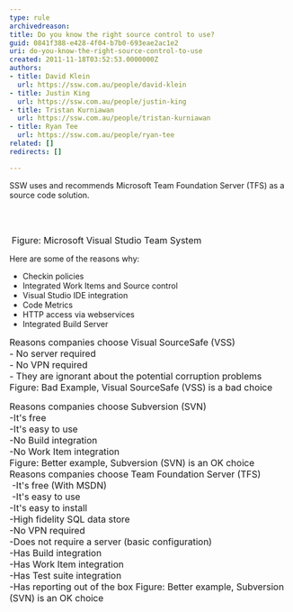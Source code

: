 ```yaml
---
type: rule
archivedreason: 
title: Do you know the right source control to use?
guid: 0841f388-e428-4f04-b7b0-693eae2ac1e2
uri: do-you-know-the-right-source-control-to-use
created: 2011-11-18T03:52:53.0000000Z
authors:
- title: David Klein
  url: https://ssw.com.au/people/david-klein
- title: Justin King
  url: https://ssw.com.au/people/justin-king
- title: Tristan Kurniawan
  url: https://ssw.com.au/people/tristan-kurniawan
- title: Ryan Tee
  url: https://ssw.com.au/people/ryan-tee
related: []
redirects: []

---
```



SSW uses and recommends Microsoft Team Foundation Server (TFS) as a source code solution. 

<br><excerpt class='endintro'></excerpt><br>

  <img alt="" class="ms-rteCustom-ImageArea" src="/TFS/RulesToBetterVersionControlwithTFS(AKASourceControl)/PublishingImages/TFSTeam.jpg" />&#160;<font class="ms-rteCustom-FigureNormal" size="+0">Figure&#58; Microsoft Visual Studio Team System </font>
<p>Here are some of the reasons why&#58; </p>
<ul>
    <li>Checkin policies </li>
    <li>Integrated Work Items and Source control </li>
    <li>Visual Studio IDE integration </li>
    <li>Code Metrics </li>
    <li>HTTP access via webservices </li>
    <li>Integrated Build Server </li>
</ul>
<font class="ms-rteCustom-GreyBox" size="+0">Reasons companies choose Visual SourceSafe (VSS) <br>
- No server required<br>
- No VPN required <br>
- They are ignorant about the potential corruption problems </font><font class="ms-rteCustom-FigureBad" size="+0">Figure&#58; Bad Example, Visual SourceSafe (VSS) is a bad choice </font>
<p><font class="ms-rteCustom-GreyBox" size="+0">Reasons companies choose Subversion (SVN) <br>
-It's free <br>
-It's easy to use <br>
-No Build integration <br>
-No Work Item integration</font> <br>
<font class="ms-rteCustom-FigureNormal" size="+0">Figure&#58; Better example, Subversion (SVN) is an OK choice <br>
</font><font class="ms-rteCustom-GreyBox" size="+0">Reasons companies choose Team Foundation Server (TFS)<br>
&#160;-It's free (With MSDN)<br>
&#160;-It's easy to use <br>
-It's easy to install <br>
-High fidelity SQL data store <br>
-No VPN required<br>
-Does not require a server (basic configuration) <br>
-Has Build integration <br>
-Has Work Item integration <br>
-Has Test suite integration <br>
-Has reporting out of the box </font><font class="ms-rteCustom-FigureGood" size="+0">Figure&#58; Better example, Subversion (SVN) is an OK choice </font></p>



